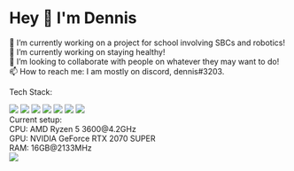 # Hey 👋 I'm Dennis
🔭 I’m currently working on a project for school involving SBCs and robotics! <br>
🌱 I’m currently working on staying healthy! <br>
👯 I’m looking to collaborate with people on whatever they may want to do! <br>
📫 How to reach me: I am mostly on discord, dennis#3203.  <br>

Tech Stack:
<div align="left">
  <img src="https://img.shields.io/badge/-x86--64%20ASM-black?logo=none&style=for-the-badge" />
   <img src="https://img.shields.io/badge/-C-A8B9CC?logo=none&style=for-the-badge" />
  <img src="https://img.shields.io/badge/-C++-00599C?logo=cplusplus&style=for-the-badge" />
  <img src="https://img.shields.io/badge/-JS-1AB374?logo=javascript&style=for-the-badge" />
  <img src="https://img.shields.io/badge/-Node.js-007D6E?logo=nodedotjs&style=for-the-badge" />
  <img src="https://img.shields.io/badge/-Python-0098C2?logo=python&style=for-the-badge" />
  <img src="https://img.shields.io/badge/-Lua-0098C2?logo=python&style=for-the-badge" />
</div>
Current setup:<br>
CPU: AMD Ryzen 5 3600@4.2GHz<br>
GPU: NVIDIA GeForce RTX 2070 SUPER<br>
RAM: 16GB@2133MHz<br>
<div align="left">
  <img src="https://img.shields.io/badge/-Arch%20Linux-00B0DA?logo=archlinux&style=for-the-badge" />
</div>
